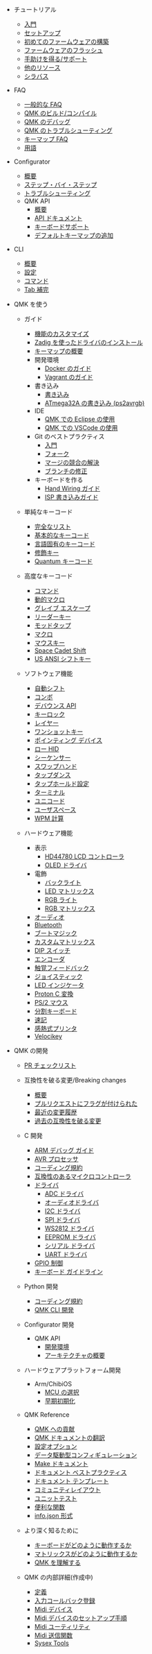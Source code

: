 * チュートリアル
  * [入門](newbs.md)
  * [セットアップ](newbs_getting_started.md)
  * [初めてのファームウェアの構築](newbs_building_firmware.md)
  * [ファームウェアのフラッシュ](newbs_flashing.md)
  * [手助けを得る/サポート](support.md)
  * [他のリソース](newbs_learn_more_resources.md)
  * [シラバス](syllabus.md)

* FAQ
  * [一般的な FAQ](faq_general.md)
  * [QMK のビルド/コンパイル](faq_build.md)
  * [QMK のデバッグ](faq_debug.md)
  * [QMK のトラブルシューティング](faq_misc.md)
  * [キーマップ FAQ](faq_keymap.md)
  * [用語](reference_glossary.md)

* Configurator
  * [概要](newbs_building_firmware_configurator.md)
  * [ステップ・バイ・ステップ](configurator_step_by_step.md)
  * [トラブルシューティング](configurator_troubleshooting.md)
  * QMK API
    * [概要](api_overview.md)
    * [API ドキュメント](api_docs.md)
    * [キーボードサポート](reference_configurator_support.md)
    * [デフォルトキーマップの追加](configurator_default_keymaps.md)

* CLI
    * [概要](cli.md)
    * [設定](cli_configuration.md)
    * [コマンド](cli_commands.md)
    * [Tab 補完](cli_tab_complete.md)

* QMK を使う
  * ガイド
    * [機能のカスタマイズ](custom_quantum_functions.md)
    * [Zadig を使ったドライバのインストール](driver_installation_zadig.md)
    * [キーマップの概要](keymap.md)
    * 開発環境
      * [Docker のガイド](getting_started_docker.md)
      * [Vagrant のガイド](getting_started_vagrant.md)
    * 書き込み
      * [書き込み](flashing.md)
      * [ATmega32A の書き込み (ps2avrgb)](flashing_bootloadhid.md)
    * IDE
      * [QMK での Eclipse の使用](other_eclipse.md)
      * [QMK での VSCode の使用](other_vscode.md)
    * Git のベストプラクティス
      * [入門](newbs_git_best_practices.md)
      * [フォーク](newbs_git_using_your_master_branch.md)
      * [マージの競合の解決](newbs_git_resolving_merge_conflicts.md)
      * [ブランチの修正](newbs_git_resynchronize_a_branch.md)
    * キーボードを作る
      * [Hand Wiring ガイド](hand_wire.md)
      * [ISP 書き込みガイド](isp_flashing_guide.md)

  * 単純なキーコード
    * [完全なリスト](keycodes.md)
    * [基本的なキーコード](keycodes_basic.md)
    * [言語固有のキーコード](reference_keymap_extras.md)
    * [修飾キー](feature_advanced_keycodes.md)
    * [Quantum キーコード](quantum_keycodes.md)

  * 高度なキーコード
    * [コマンド](feature_command.md)
    * [動的マクロ](feature_dynamic_macros.md)
    * [グレイブ エスケープ](feature_grave_esc.md)
    * [リーダーキー](feature_leader_key.md)
    * [モッドタップ](mod_tap.md)
    * [マクロ](feature_macros.md)
    * [マウスキー](feature_mouse_keys.md)
    * [Space Cadet Shift](feature_space_cadet.md)
    * [US ANSI シフトキー](keycodes_us_ansi_shifted.md)

  * ソフトウェア機能
    * [自動シフト](feature_auto_shift.md)
    * [コンボ](feature_combo.md)
    * [デバウンス API](feature_debounce_type.md)
    * [キーロック](feature_key_lock.md)
    * [レイヤー](feature_layers.md)
    * [ワンショットキー](one_shot_keys.md)
    * [ポインティング デバイス](feature_pointing_device.md)
    * [ロー HID](feature_rawhid.md)
    * [シーケンサー](feature_sequencer.md)
    * [スワップハンド](feature_swap_hands.md)
    * [タップダンス](feature_tap_dance.md)
    * [タップホールド設定](tap_hold.md)
    * [ターミナル](feature_terminal.md)
    * [ユニコード](feature_unicode.md)
    * [ユーザスペース](feature_userspace.md)
    * [WPM 計算](feature_wpm.md)

  * ハードウェア機能
    * 表示
      * [HD44780 LCD コントローラ](feature_hd44780.md)
      * [OLED ドライバ](feature_oled_driver.md)
    * 電飾
      * [バックライト](feature_backlight.md)
      * [LED マトリックス](feature_led_matrix.md)
      * [RGB ライト](feature_rgblight.md)
      * [RGB マトリックス](feature_rgb_matrix.md)
    * [オーディオ](feature_audio.md)
    * [Bluetooth](feature_bluetooth.md)
    * [ブートマジック](feature_bootmagic.md)
    * [カスタムマトリックス](custom_matrix.md)
    * [DIP スイッチ](feature_dip_switch.md)
    * [エンコーダ](feature_encoders.md)
    * [触覚フィードバック](feature_haptic_feedback.md)
    * [ジョイスティック](feature_joystick.md)
    * [LED インジケータ](feature_led_indicators.md)
    * [Proton C 変換](proton_c_conversion.md)
    * [PS/2 マウス](feature_ps2_mouse.md)
    * [分割キーボード](feature_split_keyboard.md)
    * [速記](feature_stenography.md)
    * [感熱式プリンタ](feature_thermal_printer.md)
    * [Velocikey](feature_velocikey.md)

* QMK の開発
  * [PR チェックリスト](pr_checklist.md)
  * 互換性を破る変更/Breaking changes
    * [概要](breaking_changes.md)
    * [プルリクエストにフラグが付けられた](breaking_changes_instructions.md)
    * [最近の変更履歴](ChangeLog/20210227.md "QMK v0.12.0 - 2021 Feb 27")
    * [過去の互換性を破る変更](breaking_changes_history.md)

  * C 開発
    * [ARM デバッグ ガイド](arm_debugging.md)
    * [AVR プロセッサ](hardware_avr.md)
    * [コーディング規約](coding_conventions_c.md)
    * [互換性のあるマイクロコントローラ](compatible_microcontrollers.md)
    * [ドライバ](hardware_drivers.md)
      * [ADC ドライバ](adc_driver.md)
      * [オーディオドライバ](audio_driver.md)
      * [I2C ドライバ](i2c_driver.md)
      * [SPI ドライバ](spi_driver.md)
      * [WS2812 ドライバ](ws2812_driver.md)
      * [EEPROM ドライバ](eeprom_driver.md)
      * [シリアル ドライバ](serial_driver.md)
      * [UART ドライバ](uart_driver.md)
    * [GPIO 制御](internals_gpio_control.md)
    * [キーボード ガイドライン](hardware_keyboard_guidelines.md)

  * Python 開発
    * [コーディング規約](coding_conventions_python.md)
    * [QMK CLI 開発](cli_development.md)

  * Configurator 開発
    * QMK API
      * [開発環境](api_development_environment.md)
      * [アーキテクチャの概要](api_development_overview.md)

  * ハードウェアプラットフォーム開発
    * Arm/ChibiOS
      * [MCU の選択](platformdev_selecting_arm_mcu.md)
      * [早期初期化](platformdev_chibios_earlyinit.md)

  * QMK Reference
    * [QMK への貢献](contributing.md)
    * [QMK ドキュメントの翻訳](translating.md)
    * [設定オプション](config_options.md)
    * [データ駆動型コンフィギュレーション](data_driven_config.md)
    * [Make ドキュメント](getting_started_make_guide.md)
    * [ドキュメント ベストプラクティス](documentation_best_practices.md)
    * [ドキュメント テンプレート](documentation_templates.md)
    * [コミュニティレイアウト](feature_layouts.md)
    * [ユニットテスト](unit_testing.md)
    * [便利な関数](ref_functions.md)
    * [info.json 形式](reference_info_json.md)

  * より深く知るために
    * [キーボードがどのように動作するか](how_keyboards_work.md)
    * [マトリックスがどのように動作するか](how_a_matrix_works.md)
    * [QMK を理解する](understanding_qmk.md)

  * QMK の内部詳細(作成中)
    * [定義](internals_defines.md)
    * [入力コールバック登録](internals_input_callback_reg.md)
    * [Midi デバイス](internals_midi_device.md)
    * [Midi デバイスのセットアップ手順](internals_midi_device_setup_process.md)
    * [Midi ユーティリティ](internals_midi_util.md)
    * [Midi 送信関数](internals_send_functions.md)
    * [Sysex Tools](internals_sysex_tools.md)
